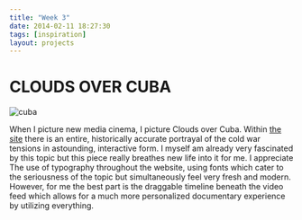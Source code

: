 ```yaml
---
title: "Week 3"
date: 2014-02-11 18:27:30 
tags: [inspiration] 
layout: projects
---
```


# CLOUDS OVER CUBA 

![cuba](http://cdn2.sbnation.com/entry_photo_images/7044487/clouds_over_cuba_large_verge_medium_landscape.jpg?1111233/300/300)

When I picture new media cinema, I picture Clouds over Cuba. Within [the site](http://cloudsovercuba.com/) there is an entire, historically accurate portrayal of the cold war tensions in astounding, interactive form. I myself am already very fascinated by this topic but this piece really breathes new life into it for me. I appreciate The use of typography throughout the website, using fonts which cater to the seriousness of the topic but simultaneously feel very fresh and modern. However, for me the best part is the draggable timeline beneath the video feed which allows for a much more personalized documentary experience by utilizing everything.


